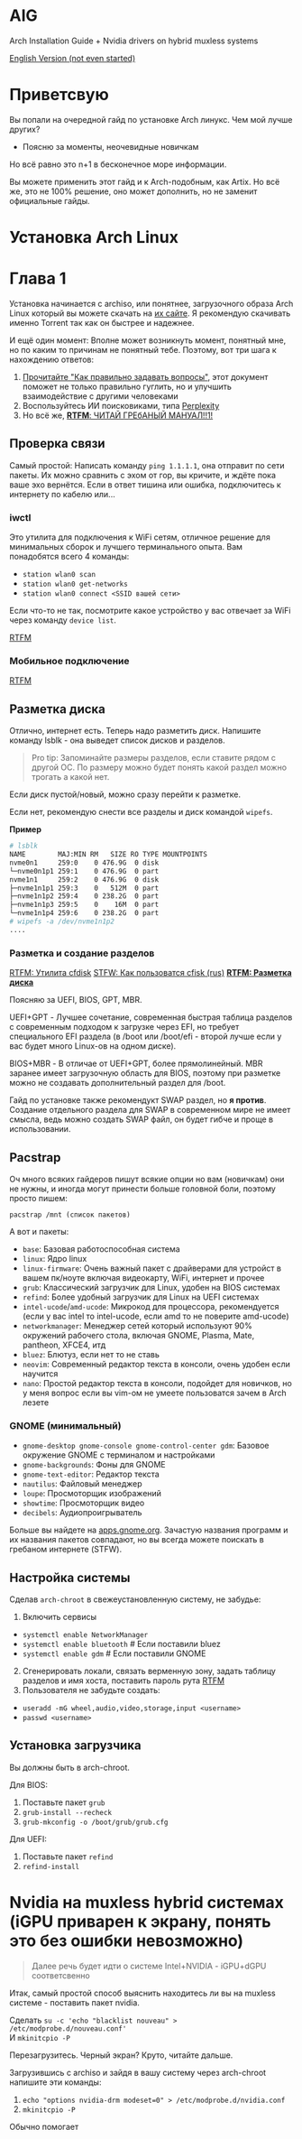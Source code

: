 # AIG
Arch Installation Guide + Nvidia drivers on hybrid muxless systems

[English Version (not even started)](README_en.md)

# Приветсвую

Вы попали на очередной гайд по установке Arch линукс. Чем мой лучше других?

- Поясню за моменты, неочевидные новичкам

Но всё равно это n+1 в бесконечное море информации.

Вы можете применить этот гайд и к Arch-подобным, как Artix. 
Но всё же, это не 100% решение, оно может дополнить, но не заменит официальные гайды.

# Установка Arch Linux

# Глава 1

Установка начинается с archiso, или понятнее, загрузочного образа Arch Linux который вы можете скачать на [их сайте](https://archlinux.org/download/). 
Я рекомендую скачивать именно Torrent так как он быстрее и надежнее.

И ещё один момент: Вполне может возникнуть момент, понятный мне, но по каким то причинам не понятный тебе. Поэтому, вот три шага к нахождению ответов:
1. [Прочитайте "Как правильно задавать вопросы"](https://sitengine.ru/smart-question-ru.html), этот документ поможет не только правильно гуглить, но и улучшить взаимодействие с другими человеками
2. Воспользуйтесь ИИ поисковиками, типа [Perplexity](https://perplexity.ai)
3. Но всё же, [**RTFM**: ЧИТАЙ ГРЕбАНЫЙ МАНУАЛ!!1!](https://wiki.archlinux.org)

## Проверка связи

Самый простой: Написать команду `ping 1.1.1.1`, она отправит по сети пакеты. Их можно сравнить с эхом от гор, вы кричите, и ждёте пока ваше эхо вернётся. Если в ответ тишина или ошибка, подключитесь к интернету по кабелю или...

### iwctl

Это утилита для подключения к WiFi сетям, отличное решение для минимальных сборок и лучшего терминального опыта. Вам понадобятся всего 4 команды:
- `station wlan0 scan`
- `station wlan0 get-networks`
- `station wlan0 connect <SSID вашей сети>`

Если что-то не так, посмотрите какое устройство у вас отвечает за WiFi через команду `device list`.

[RTFM](https://wiki.archlinux.org/title/Iwd#iwctl)

### Мобильное подключение

[RTFM](https://wiki.archlinux.org/title/Mobile_broadband_modem#ModemManager)

## Разметка диска

Отлично, интернет есть. Теперь надо разметить диск. Напишите команду lsblk - она выведет список дисков и разделов.

> Pro tip: Запоминайте размеры разделов, если ставите рядом с другой ОС. По размеру можно будет понять какой раздел можно трогать а какой нет.

Если диск пустой/новый, можно сразу перейти к разметке.

Если нет, рекомендую снести все разделы и диск командой `wipefs`.

**Пример**
```bash
# lsblk
NAME        MAJ:MIN RM   SIZE RO TYPE MOUNTPOINTS
nvme0n1     259:0    0 476.9G  0 disk 
└─nvme0n1p1 259:1    0 476.9G  0 part
nvme1n1     259:2    0 476.9G  0 disk 
├─nvme1n1p1 259:3    0   512M  0 part 
├─nvme1n1p2 259:4    0 238.2G  0 part
├─nvme1n1p3 259:5    0    16M  0 part 
└─nvme1n1p4 259:6    0 238.2G  0 part
# wipefs -a /dev/nvme1n1p2
....
```

### Разметка и создание разделов

[RTFM: Утилита cfdisk]([https://www.redhat.com/en/blog/partitions-fdisk](https://www.siberoloji.com/understanding-the-cfdisk-command-in-linux-a-guide-for-advanced-users/))
[STFW: Как пользоватся cfisk (rus)](https://www.google.com/search?q=Как+пользоватся+cfdisk)
[**RTFM: Разметка диска**](https://wiki.archlinux.org/title/Installation_guide#Partition_the_disks)

Поясняю за UEFI, BIOS, GPT, MBR.

UEFI+GPT - Лучшее сочетание, современная быстрая таблица разделов с современным подходом к загрузке через EFI, но требует специального EFI раздела (в /boot или /boot/efi - второй лучше если у вас будет много Linux-ов на одном диске).

BIOS+MBR - В отличае от UEFI+GPT, более прямолинейный. MBR заранее имеет загрузочную область для BIOS, поэтому при разметке можно не создавать дополнительный раздел для /boot.

Гайд по установке также рекомендукт SWAP раздел, но **я против**. Создание отдельного раздела для SWAP в современном мире не имеет смысла, ведь можно создать SWAP файл, он будет гибче и проще в использовании.


## Pacstrap

Оч много всяких гайдеров пишут всякие опции но вам (новичкам) они не нужны, и иногда могут принести больше головной боли, поэтому просто пишем:

`pacstrap /mnt (список пакетов)`

А вот и пакеты:
- `base`: Базовая работоспособная система
- `linux`: Ядро linux
- `linux-firmware`: Очень важный пакет с драйверами для устройст в вашем пк/ноуте включая видеокарту, WiFi, интернет и прочее
- `grub`: Классический загрузчик для Linux, удобен на BIOS системах
- `refind`: Более удобный загрузчик для Linux на UEFI системах
- `intel-ucode`/`amd-ucode`: Микрокод для процессора, рекомендуется (если у вас intel то intel-ucode, если amd то не поверите amd-ucode)
- `networkmanager`: Менеджер сетей который используют 90% окружений рабочего стола, включая GNOME, Plasma, Mate, pantheon, XFCE4, итд
- `bluez`: Блютуз, если нет то не ставь
- `neovim`: Современный редактор текста в консоли, очень удобен если научится
- `nano`: Простой редактор текста в консоли, подойдет для новичков, но у меня вопрос если вы vim-ом не умеете пользоватся зачем в Arch лезете
### GNOME (минимальный)
- `gnome-desktop gnome-console gnome-control-center gdm`: Базовое окружение GNOME с терминалом и настройками
- `gnome-backgrounds`: Фоны для GNOME
- `gnome-text-editor`: Редактор текста
- `nautilus`: Файловый менеджер
- `loupe`: Просмоторщик изображений
- `showtime`: Просмоторщик видео
- `decibels`: Аудиопроигрыватель

Больше вы найдете на [apps.gnome.org](https://apps.gnome.org/). Зачастую названия программ и их названия пакетов совпадают, но вы всегда можете поискать в гребаном интернете (STFW).

## Настройка системы

Сделав `arch-chroot` в свежеустановленную систему, не забудье:
1. Включить сервисы
  - `systemctl enable NetworkManager`
  - `systemctl enable bluetooth` # Если поставили bluez
  - `systemctl enable gdm` # Если поставили GNOME
2. Сгенерировать локали, связать верменную зону, задать таблицу разделов и имя хоста, поставить пароль рута
  [RTFM](https://wiki.archlinux.org/title/Installation_guide#Configure_the_system)
3. Пользователя не забудьте создать:
  - `useradd -mG wheel,audio,video,storage,input <username>`
  - `passwd <username>`

## Установка загрузчика

Вы должны быть в arch-chroot.

Для BIOS:
  1. Поставьте пакет `grub`
  2. `grub-install --recheck`
  3. `grub-mkconfig -o /boot/grub/grub.cfg`

Для UEFI:
  1. Поставьте пакет `refind`
  2. `refind-install`

# Nvidia на muxless hybrid системах (iGPU приварен к экрану, понять это без ошибки невозможно)

> Далее речь будет идти о системе Intel+NVIDIA - iGPU+dGPU соответсвенно

Итак, самый простой способ выяснить находитесь ли вы на muxless системе - поставить пакет nvidia.

Сделать `su -c 'echo "blacklist nouveau" > /etc/modprobe.d/nouveau.conf'`  
И `mkinitcpio -P`

Перезагрузитесь. Черный экран? Круто, читайте дальше.

Загрузившись с archiso и зайдя в вашу систему через arch-chroot напишите эти команды:  
1. `echo "options nvidia-drm modeset=0" > /etc/modprobe.d/nvidia.conf`
2. `mkinitcpio -P`

Обычно помогает
